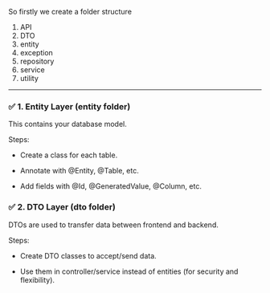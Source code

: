 So firstly we create a folder structure 
1) API 
2) DTO 
3) entity 
4) exception 
5) repository 
6) service 
7) utility  

----

### ✅ 1. Entity Layer (entity folder)
This contains your database model.

Steps:
- Create a class for each table.

- Annotate with @Entity, @Table, etc.

- Add fields with @Id, @GeneratedValue, @Column, etc.

### ✅ 2. DTO Layer (dto folder)
DTOs are used to transfer data between frontend and backend.

Steps:
- Create DTO classes to accept/send data.

- Use them in controller/service instead of entities (for security and flexibility).